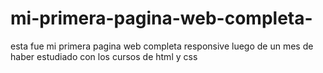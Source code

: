 # mi-primera-pagina-web-completa-
esta fue mi primera pagina web completa responsive luego de un mes de haber estudiado con los cursos de html y css 
